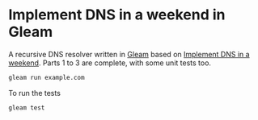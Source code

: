 # Implement DNS in a weekend in Gleam

A recursive DNS resolver written in [Gleam](https://gleam.run/) based on
[Implement DNS in a weekend](https://implement-dns.wizardzines.com/). Parts 1 to 3 are complete, with some unit tests
too.

```sh
gleam run example.com
```

To run the tests

```sh
gleam test
```
